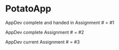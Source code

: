 # PotatoApp

AppDev complete and handed in Assignment # = #1

AppDev complete Assignment # = #2

AppDev current Assignment # = #3
